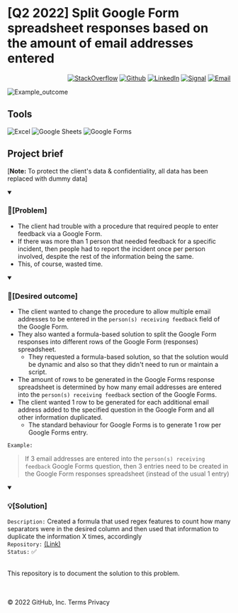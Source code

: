 # [Q2 2022] Split Google Form spreadsheet responses based on the amount of email addresses entered
<p align="right"> <a 
href="https://stackoverflow.com/users/18680621/sam-taylor" target="_blank"><img alt="StackOverflow" 
src="https://stackoverflow-badge.vercel.app/?userID=18680621" /></a> <a 
href="https://github.com/SamTaylor92" target="_blank"><img alt="Github" 
src="https://img.shields.io/badge/GitHub-181717.svg?style=for-the-badge&logo=GitHub&logoColor=white" /></a> <a 
href="https://www.linkedin.com/in/samjamest" target="_blank"><img alt="LinkedIn" 
src="https://img.shields.io/badge/LinkedIn-0A66C2.svg?style=for-the-badge&logo=LinkedIn&logoColor=white" /></a> <a 
href="https://signal.group/#CjQKIO50NLkjJmSisbgDD4OhRj5lHG7X-SJTOl-Dn8Fkc4FpEhCYdnCVL1ok4DlVNntY3mGe" target="_blank"><img alt="Signal" src="https://img.shields.io/badge/Signal-3A76F0.svg?style=for-the-badge&logo=Signal&logoColor=white"/></a> <a 
href="mailto:samtaylor92@live.co.uk" target="_blank"><img alt="Email" src="https://img.shields.io/badge/Gmail-D14836?style=for-the-badge&logo=gmail&logoColor=white" /></a>
</p>
<p align="right">
  
![Example_outcome](https://user-images.githubusercontent.com/105542266/171631328-dea24fec-85f9-4053-b764-d875b1bf6499.png)

<h2> Tools</h2>
<p>
<a target="_blank"><img alt="Excel" src="https://img.shields.io/badge/Microsoft%20Excel-217346.svg?style=for-the-badge&logo=Microsoft-Excel&logoColor=white"/></a>
<a target="_blank"><img alt="Google Sheets" src="https://img.shields.io/badge/Google%20Sheets-34A853.svg?style=for-the-badge&logo=Google-Sheets&logoColor=white"/></a>
<a target="_blank"><img alt="Google Forms" src="https://img.shields.io/badge/Google%20Forms-7A1FA2.svg?style=for-the-badge&logo=Google&logoColor=white"/></a>
</p>
  
## Project brief
[**Note:** To protect the client's data & confidentiality, all data has been replaced with dummy data]  

<details open>
<summary> <h3>💼[Problem]</h3> </summary>
  
- The client had trouble with a procedure that required people to enter feedback via a Google Form.<br>
- If there was more than 1 person that needed feedback for a specific incident, then people had to report the incident once per person involved, despite the rest of the information being the same.<br>
- This, of course, wasted time. 

</details>
</details>
  
  
<details open>
<summary> <h3>🎯[Desired outcome]</h3> </summary>

- The client wanted to change the procedure to allow multiple email addresses to be entered in the `person(s) receiving feedback` field of the Google Form.
- They also wanted a formula-based solution to split the Google Form responses into different rows of the Google Form (responses) spreadsheet.
  - They requested a formula-based solution, so that the solution would be dynamic and also so that they didn't need to run or maintain a script.
- The amount of rows to be generated in the Google Forms response spreadsheet is determined by how many email addresses are entered into the `person(s) receiving feedback` section of the Google Forms.
- The client wanted 1 row to be generated for each additional email address added to the specified question in the Google Form and all other information duplicated.
  - The standard behaviour for Google Forms is to generate 1 row per Google Forms entry. <br>

`Example:`
>If 3 email addresses are entered into the `person(s) receiving feedback` Google Forms question, then 3 entries need to be created in the Google Form responses spreadsheet (instead of the usual 1 entry)

</details>
</details>  

<details open>
<summary> <h3>💡[Solution]</h3> </summary>
  
`Description:` Created a formula that used regex features to count how many separators were in the desired column and then used that information to duplicate the information X times, accordingly <br>
`Repository:` [(Link)](https://github.com/SamTaylor92/-Q2-2022--Split-Google-Form-responses--1-row-per-email-address-)<br> 
`Status:` ✅

</details>
</details>

<br>
This repository is to document the solution to this problem.
</p>

</br></br>
© 2022 GitHub, Inc.
Terms
Privacy

